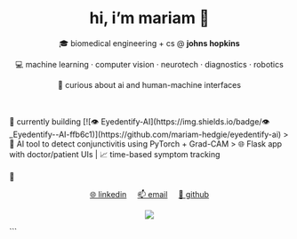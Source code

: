 <h1 align="center">hi, i’m mariam 👋</h1>
<p align="center">🎓 biomedical engineering + cs @ <strong>johns hopkins</strong></p>
<p align="center">💻 machine learning · computer vision · neurotech · diagnostics · robotics</p>
<p align="center">🦔 curious about ai and human-machine interfaces</p>
<br><br>
🚧 currently building
[![👁️ Eyedentify-AI](https://img.shields.io/badge/👁️_Eyedentify--AI-ffb6c1)](https://github.com/mariam-hedgie/eyedentify-ai)
> 🧠 AI tool to detect conjunctivitis using PyTorch + Grad-CAM  
> 🌐 Flask app with doctor/patient UIs | 📈 time-based symptom tracking 
<br><br>
🔗
<p align="center">
  <a href="https://www.linkedin.com/in/mariam-husain-jhu/" target="_blank">🌐 linkedin</a> &nbsp;&nbsp;&nbsp;
  <a href="mailto:mariamh1121@gmail.com" target="_blank">📫 email</a> &nbsp;&nbsp;&nbsp;
  <a href="https://github.com/mariam-hedgie" target="_blank">🐙 github</a>
</p>
<p align="center">
  <img src="https://github-readme-stats.vercel.app/api?username=mariam-hedgie&show_icons=true&theme=radical&hide_title=true" />
</p>
```
